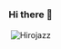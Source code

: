 ### Hi there 👋

<!--
**Hirojazz/Hirojazz** is a ✨ _special_ ✨ repository because its `README.md` (this file) appears on your GitHub profile.

Here are some ideas to get you started :

- 📫 How to reach me: https://t.me/Hiro_jazz
- ⚡ Fun fact: I'm noob
-->

<p>&nbsp;<img align="center" src="https://github-readme-stats.vercel.app/api?username=Hirojazz&show_icons=true&theme=tokyonight&locale=en" alt="Hirojazz" /></p>
